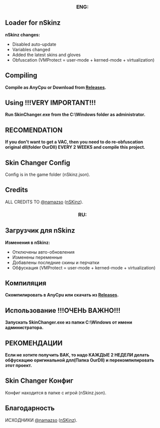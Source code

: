 <h3 align="center">ENG:</h3>

## Loader for nSkinz

**nSkinz changes:**
- Disabled auto-update
- Variables changed
- Added the latest skins and gloves
- Obfuscation (VMProtect = user-mode + kerned-mode + virtualization)

## Compiling

**Compile as AnyCpu or Download from [Releases](https://github.com/EugeneSunrise/MixSoft/releases/download/2.0/MixSoft.rar).**


## Using !!!VERY IMPORTANT!!!

**Run SkinChanger.exe from the C:\Windows folder as administrator.**

## RECOMENDATION

**If you don't want to get a VAC, then you need to do re-obfuscation original dll(folder OurDll) EVERY 2 WEEKS and compile this project.**

## Skin Changer Config

Config is in the game folder (nSkinz.json).


## Credits
ALL CREDITS TO [@namazso](https://github.com/namazso) ([nSKinz](https://github.com/namazso/nSkinz)).


<h3 align="center">RU:</h3>

## Загрузчик для nSkinz

**Изменения в nSkinz:**
- Отключены авто-обновления
- Изменены переменные
- Добавлены последние скины и перчатки
- Обфускация (VMProtect = user-mode + kerned-mode + virtualization)

## Компиляция

**Скомпилировать в AnyCpu или скачать из [Releases](https://github.com/EugeneSunrise/MixSoft/releases/download/2.0/MixSoft.rar).**


## Использование !!!ОЧЕНЬ ВАЖНО!!!

**Запускать SkinChanger.exe из папки C:\Windows от имени администратора.**

## РЕКОМЕНДАЦИИ

**Если не хотите получить ВАК, то надо КАЖДЫЕ 2 НЕДЕЛИ делать обфускацию оригинальной длл(Папка OurDll) и перекомпилировать этот проект.**

## Skin Changer Конфиг

Конфиг находится в папке с игрой (nSkinz.json).


## Благодарность
ИСХОДНИКИ [@namazso](https://github.com/namazso) ([nSKinz](https://github.com/namazso/nSkinz)).
